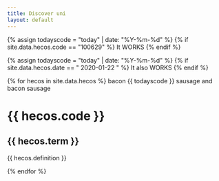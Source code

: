 ```yaml
---
title: Discover uni
layout: default
--- 
```

{% assign todayscode = "today" | date: "%Y-%m-%d"  %}
{% if site.data.hecos.code == "100629" %}
It WORKS
{% endif %}

{% assign todayscode = "today" | date: "%Y-%m-%d"  %}
{% if site.data.hecos.date == " 2020-01-22 " %}
It also WORKS
{% endif %}

{% for hecos in  site.data.hecos  %}
 bacon {{ todayscode }} sausage and bacon sausage
 <h1>  {{ hecos.code }} </h1>
  <h2> {{ hecos.term }} </h2>
  <p> {{ hecos.definition }} </p>
{% endfor %}

